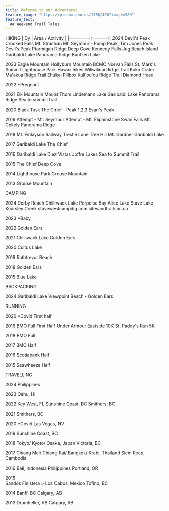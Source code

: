 ```yaml
---
title: Welcome to our Adventures
feature_image: "https://picsum.photos/1300/400?image=989"
feature_text: |
  ## Weekend Trail Tales
---
```



HIKING
| Dy	| Area / Activity	| 
|----------|:--------:|
2024
  Devil's Peak
    Crooked Falls
    Mt. Strachan
    Mt. Seymour - Pump Peak, Tim Jones Peak
    Devil's Peak
    Ptarmigan Ridge
    Deep Cove
    Kennedy Falls
    Jug Beach Island
    Garibaldi Lake
    Panorama Ridge
    Buntzen Lake

2023
    Eagle Mountain
    Hollyburn Mountain
    BCMC
    Norvan Falls
    St. Mark's Summit
    Lighthouse Park
    Hawaii hikes
	Wiliwilinui Ridge Trail
	Koko Crater
	Ma'akua Ridge Trail
	Ehukai Pillbox
	Kuli'ou'ou Ridge Trail
	Diamond Head

2022
    *Pregnant

2021
    Elk Mountain
    Mount Thom
    Lindemann Lake
    Garibaldi Lake
    Panorama Ridge
    Sea to summit trail

2020
    Black Tusk
    The Chief - Peak 1,2,3
    Evan's Peak

2019
    Attempt - Mt. Seymour
    Attempt - Mt. Eliphinstone
    Swan Falls
    Mt. Cokely
    Panorama Ridge

2018
    Mt. Finlayson
    Railway Trestle
    Lone Tree Hill
    Mt. Gardner
    Garibaldi Lake

2017
    Garibaldi Lake
    The Chief

2016
    Garibaldi Lake
    Diez Vistas
    Joffre Lakes
    Sea to Summit Trail

2015
    The Chief
    Deep Cove

2014
    Lighthouse Park
    Grouse Mountain

2013
    Grouse Mountain



    


CAMPING

2024
    Derby Reach 
    Chilliwack Lake 
    Porpoise Bay 
    Alice Lake
    Stave Lake - Kearsley Creek 
	stavewestcampibg.com 
	sitesandtrailsbc.ca

2023
    *Baby

2022
    Golden Ears

2021
    Chilliwack Lake
    Golden Ears

2020
    Cultus Lake

2019
    Rathtrevor Beach

2018
    Golden Ears

2015
    Blue Lake
    



    

BACKPACKING

2024
    Garibaldi Lake
    Viewpoint Beach - Golden Ears 



    

RUNNING

2020
    *Covid
    First half

2019
    BMO Full
    First Half
    Under Armour Eastside 10K
    St. Paddy's Run 5K

2018
    BMO Full

2017
    BMO Half

2016
    Scotiabank Half

2015 
    Seawheeze Half



    

TRAVELLING

2024
    Philippines

2023
    Oahu, HI

2022
    Key West, FL
    Sunshine Coast, BC
    Smithers, BC

2021
    Smithers, BC

2020
    *Covid
    Las Vegas, NV

2019
    Sunshine Coast, BC    

2018
    Tokyo/ Kyoto/ Osaka, Japan
    Victoria, BC

2017
    Chiang Mai/ Chiang Rai/ Bangkok/ Krabi, Thailand
    Siem Reap, Cambodia

2016
    Bali, Indonesia
    Philippines
    Portland, OR

2015   
    Sandos Finistera > Los Cabos, Mexico
    Tofino, BC

2014
    Banff, BC
    Calgary, AB

2013
    Drumheller, AB
    Calgary, AB
